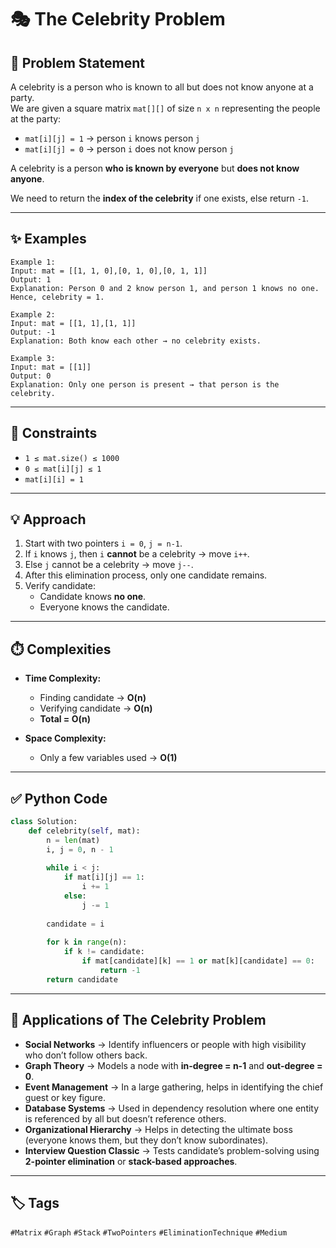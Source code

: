# 🎭 The Celebrity Problem

## 📌 Problem Statement
A celebrity is a person who is known to all but does not know anyone at a party.  
We are given a square matrix `mat[][]` of size `n x n` representing the people at the party:  

- `mat[i][j] = 1` → person `i` knows person `j`  
- `mat[i][j] = 0` → person `i` does not know person `j`  

A celebrity is a person **who is known by everyone** but **does not know anyone**.  

We need to return the **index of the celebrity** if one exists, else return `-1`.

---

## ✨ Examples
```text
Example 1:
Input: mat = [[1, 1, 0],[0, 1, 0],[0, 1, 1]]
Output: 1
Explanation: Person 0 and 2 know person 1, and person 1 knows no one. Hence, celebrity = 1.

Example 2:
Input: mat = [[1, 1],[1, 1]]
Output: -1
Explanation: Both know each other → no celebrity exists.

Example 3:  
Input: mat = [[1]]
Output: 0
Explanation: Only one person is present → that person is the celebrity.
```
---

## 📝 Constraints
- `1 ≤ mat.size() ≤ 1000`  
- `0 ≤ mat[i][j] ≤ 1`  
- `mat[i][i] = 1`  

---

## 💡 Approach
1. Start with two pointers `i = 0`, `j = n-1`.  
2. If `i` knows `j`, then `i` **cannot** be a celebrity → move `i++`.  
3. Else `j` cannot be a celebrity → move `j--`.  
4. After this elimination process, only one candidate remains.  
5. Verify candidate:  
   - Candidate knows **no one**.  
   - Everyone knows the candidate.  

---
## ⏱️ Complexities

- **Time Complexity:**  
  - Finding candidate → **O(n)**  
  - Verifying candidate → **O(n)**  
  - **Total = O(n)**  

- **Space Complexity:**  
  - Only a few variables used → **O(1)**
---

## ✅ Python Code
```python
class Solution:
    def celebrity(self, mat):
        n = len(mat)
        i, j = 0, n - 1
        
        while i < j:
            if mat[i][j] == 1:
                i += 1  
            else:
                j -= 1  
        
        candidate = i
        
        for k in range(n):
            if k != candidate:
                if mat[candidate][k] == 1 or mat[k][candidate] == 0:
                    return -1
        return candidate
```
---
## 🚀 Applications of The Celebrity Problem

- **Social Networks** → Identify influencers or people with high visibility who don’t follow others back.  
- **Graph Theory** → Models a node with **in-degree = n-1** and **out-degree = 0**.  
- **Event Management** → In a large gathering, helps in identifying the chief guest or key figure.  
- **Database Systems** → Used in dependency resolution where one entity is referenced by all but doesn’t reference others.  
- **Organizational Hierarchy** → Helps in detecting the ultimate boss (everyone knows them, but they don’t know subordinates).  
- **Interview Question Classic** → Tests candidate’s problem-solving using **2-pointer elimination** or **stack-based approaches**.

---
## 🏷️ Tags

`#Matrix` `#Graph` `#Stack` `#TwoPointers` `#EliminationTechnique` `#Medium`









